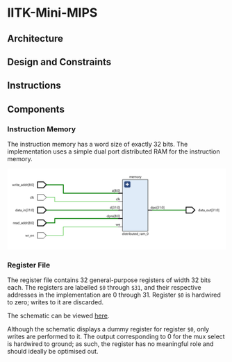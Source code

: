 # IITK-Mini-MIPS

## Architecture

## Design and Constraints

## Instructions

## Components

### Instruction Memory

The instruction memory has a word size of exactly 32 bits. The implementation
uses a simple dual port distributed RAM for the instruction memory.

![Instruction memory schematic](instruction_memory_schematic.png)

### Register File

The register file contains 32 general-purpose registers of width 32 bits each.
The registers are labelled `$0` through `$31`, and their respective addresses
in the implementation are 0 through 31. Register `$0` is hardwired to zero;
writes to it are discarded.

The schematic can be viewed [here](register_file_schematic.pdf).

Although the schematic displays a dummy register for register `$0`, only
writes are performed to it. The output corresponding to 0 for the mux select
is hardwired to ground; as such, the register has no meaningful role and
should ideally be optimised out.